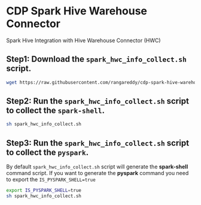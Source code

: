 # CDP Spark Hive Warehouse Connector

Spark Hive Integration with Hive Warehouse Connector (HWC)

## Step1: Download the `spark_hwc_info_collect.sh` script.

```sh
wget https://raw.githubusercontent.com/rangareddy/cdp-spark-hive-warehouse-connector/main/spark_hwc_info_collect.sh
```

## Step2: Run the `spark_hwc_info_collect.sh` script to collect the `spark-shell`.

```sh
sh spark_hwc_info_collect.sh
```

## Step3: Run the `spark_hwc_info_collect.sh` script to collect the `pyspark`.

By default `spark_hwc_info_collect.sh` script will generate the **spark-shell** command script. If you want to generate the **pyspark** command you need to export the `IS_PYSPARK_SHELL=true`

```sh
export IS_PYSPARK_SHELL=true
sh spark_hwc_info_collect.sh
```
